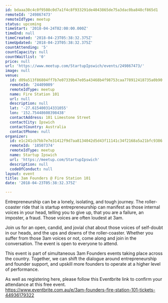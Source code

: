 ```yaml
---
id: bdaaa30c4c0f9508c0d7a1f4c8f933291de4043865de75a3dac0ba848cf865d1
remoteId: '249867473'
remoteIdType: meetup
status: upcoming
timeStart: '2018-04-24T02:00:00.000Z'
timeEnd: null
timeCreated: '2018-04-23T05:38:32.375Z'
timeUpdated: '2018-04-23T05:38:32.375Z'
countAttending: '5'
countCapacity: null
countWaitlist: '0'
price: null
url: 'https://www.meetup.com/StartupIpswich/events/249867473/'
image: null
venue:
  id: d09a513f86804ff7b7e07339b47e05a43468b4f98753caa778912418735a0b90
  remoteId: '24409009'
  remoteIdType: meetup
  name: Fire Station 101
  url: null
  description: null
  lat: '-27.615400314331055'
  lon: '152.75448608398438'
  contactAddress: 101 Limestone Street
  contactCity: Ipswich
  contactCountry: Australia
  contactPhone: null
organizer:
  id: e1c241cb7bb7e7e31412f9d7aa8134042d5d43f11141c34f2168a5a21bfc9386
  remoteId: '18507374'
  remoteIdType: meetup
  name: Startup Ipswich
  url: 'https://meetup.com/StartupIpswich'
  description: null
  codeOfConduct: null
layout: event
title: 3am Founders @ Fire Station 101
date: '2018-04-23T05:38:32.375Z'

---
```

<p>Entrepreneurship can be a lonely, isolating, and tough journey. The roller-coaster ride that is startup entrepreneurship can manifest as those internal voices in your head, telling you to give up, that you are a failure, an imposter, a fraud. Those voices are often loudest at 3am.</p> <p>Join us for an open, candid, and jovial chat about those voices of self-doubt in our heads, and the ups and downs of the roller-coaster. Whether you suffer from those 3am voices or not, come along and join in the conversation. The event is open to everyone to attend.</p> <p>This event is part of simultaneous 3am Founders events taking place across the country. Together, we can shift the dialogue around entrepreneurship and founder support, and upskill more founders to operate at a higher level of performance.</p> <p>As well as registering here, please follow this Eventbrite link to confirm your attendance at this free event.<br/><a href="https://www.eventbrite.com.au/e/3am-founders-fire-station-101-tickets-44936179322" class="linkified">https://www.eventbrite.com.au/e/3am-founders-fire-station-101-tickets-44936179322</a></p>
